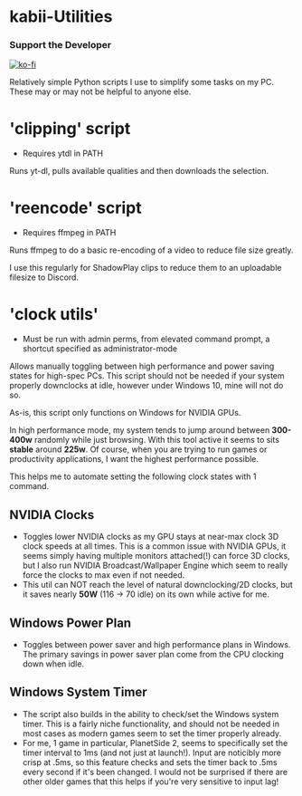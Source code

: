 # kabii-Utilities

### Support the Developer

[![ko-fi](https://ko-fi.com/img/githubbutton_sm.svg)](https://ko-fi.com/E1E5AF13X)

Relatively simple Python scripts I use to simplify some tasks on my PC. These may or may not be helpful to anyone else. 

# 'clipping' script
- Requires ytdl in PATH

Runs yt-dl, pulls available qualities and then downloads the selection. 

# 'reencode' script
- Requires ffmpeg in PATH

Runs ffmpeg to do a basic re-encoding of a video to reduce file size greatly. 

I use this regularly for ShadowPlay clips to reduce them to an uploadable filesize to Discord.

# 'clock utils' 
- Must be run with admin perms, from elevated command prompt, a shortcut specified as administrator-mode

Allows manually toggling between high performance and power saving states for high-spec PCs. This script should not be needed if your system properly downclocks at idle, however under Windows 10, mine will not do so. 

As-is, this script only functions on Windows for NVIDIA GPUs.

In high performance mode, my system tends to jump around between **300-400w** randomly while just browsing. With this tool active it seems to sits **stable** around **225w**. Of course, when you are trying to run games or productivity applications, I want the highest performance possible. 

This helps me to automate setting the following clock states with 1 command.
## NVIDIA Clocks
- Toggles lower NVIDIA clocks as my GPU stays at near-max clock 3D clock speeds at all times. This is a common issue with NVIDIA GPUs, it seems simply having multiple monitors attached(!) can force 3D clocks, but I also run NVIDIA Broadcast/Wallpaper Engine which seem to really force the clocks to max even if not needed. 
- This util can NOT reach the level of natural downclocking/2D clocks, but it saves nearly **50W** (116 -> 70 idle) on its own while active for me.

## Windows Power Plan
- Toggles between power saver and high performance plans in Windows. The primary savings in power saver plan come from the CPU clocking down when idle. 

## Windows System Timer 
- The script also builds in the ability to check/set the Windows system timer. This is a fairly niche functionality, and should not be needed in most cases as modern games seem to set the timer properly already. 
- For me, 1 game in particular, PlanetSide 2, seems to specifically set the timer interval to 1ms (and not just at launch!). Input are noticibly more crisp at .5ms, so this feature checks and sets the timer back to .5ms every second if it's been changed. I would not be surprised if there are other older games that this helps if you're very sensitive to input lag!